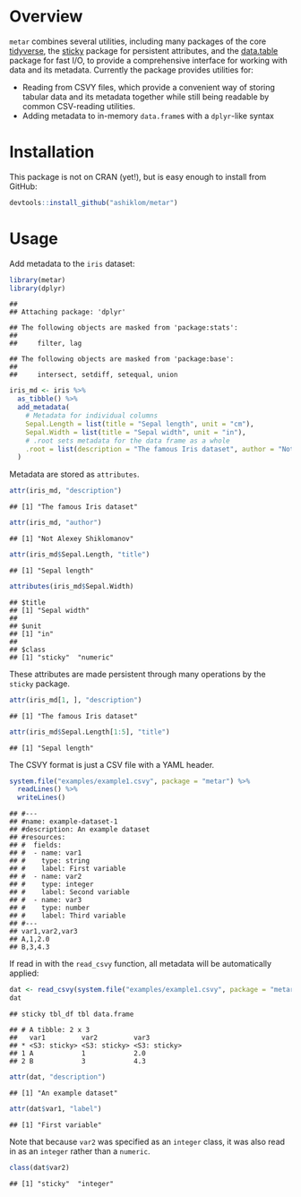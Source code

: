 # Overview

`metar` combines several utilities, including
many packages of the core [tidyverse](https://www.tidyverse.org/),
the [sticky](https://cran.r-project.org/web/packages/sticky/index.html) package for persistent attributes,
and the [data.table](https://cran.r-project.org/web/packages/data.table/) package for fast I/O,
to provide a comprehensive interface for working with data and its metadata.
Currently the package provides utilities for:

- Reading from CSVY files, which provide a convenient way of storing tabular data and its metadata together while still being readable by common CSV-reading utilities.
- Adding metadata to in-memory `data.frame`s with a `dplyr`-like syntax

# Installation

This package is not on CRAN (yet!), but is easy enough to install from GitHub:


```r
devtools::install_github("ashiklom/metar")
```

# Usage

Add metadata to the `iris` dataset:


```r
library(metar)
library(dplyr)
```

```
## 
## Attaching package: 'dplyr'
```

```
## The following objects are masked from 'package:stats':
## 
##     filter, lag
```

```
## The following objects are masked from 'package:base':
## 
##     intersect, setdiff, setequal, union
```

```r
iris_md <- iris %>%
  as_tibble() %>%
  add_metadata(
    # Metadata for individual columns
    Sepal.Length = list(title = "Sepal length", unit = "cm"),
    Sepal.Width = list(title = "Sepal width", unit = "in"),
    # .root sets metadata for the data frame as a whole
    .root = list(description = "The famous Iris dataset", author = "Not Alexey Shiklomanov")
  )
```

Metadata are stored as `attributes`.


```r
attr(iris_md, "description")
```

```
## [1] "The famous Iris dataset"
```

```r
attr(iris_md, "author")
```

```
## [1] "Not Alexey Shiklomanov"
```

```r
attr(iris_md$Sepal.Length, "title")
```

```
## [1] "Sepal length"
```

```r
attributes(iris_md$Sepal.Width)
```

```
## $title
## [1] "Sepal width"
## 
## $unit
## [1] "in"
## 
## $class
## [1] "sticky"  "numeric"
```

These attributes are made persistent through many operations by the `sticky` package.


```r
attr(iris_md[1, ], "description")
```

```
## [1] "The famous Iris dataset"
```

```r
attr(iris_md$Sepal.Length[1:5], "title")
```

```
## [1] "Sepal length"
```

The CSVY format is just a CSV file with a YAML header.


```r
system.file("examples/example1.csvy", package = "metar") %>%
  readLines() %>%
  writeLines()
```

```
## #---
## #name: example-dataset-1
## #description: An example dataset
## #resources:
## #  fields:
## #  - name: var1
## #    type: string
## #    label: First variable
## #  - name: var2
## #    type: integer
## #    label: Second variable
## #  - name: var3
## #    type: number
## #    label: Third variable
## #---
## var1,var2,var3
## A,1,2.0
## B,3,4.3
```

If read in with the `read_csvy` function, all metadata will be automatically applied:


```r
dat <- read_csvy(system.file("examples/example1.csvy", package = "metar"))
dat
```

```
## sticky tbl_df tbl data.frame
```

```
## # A tibble: 2 x 3
##   var1         var2         var3        
## * <S3: sticky> <S3: sticky> <S3: sticky>
## 1 A            1            2.0         
## 2 B            3            4.3
```

```r
attr(dat, "description")
```

```
## [1] "An example dataset"
```

```r
attr(dat$var1, "label")
```

```
## [1] "First variable"
```

Note that because `var2` was specified as an `integer` class, it was also read in as an `integer` rather than a `numeric`.


```r
class(dat$var2)
```

```
## [1] "sticky"  "integer"
```
